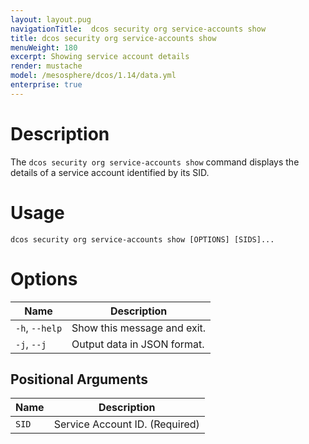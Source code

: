 ```yaml
---
layout: layout.pug
navigationTitle:  dcos security org service-accounts show
title: dcos security org service-accounts show
menuWeight: 180
excerpt: Showing service account details
render: mustache
model: /mesosphere/dcos/1.14/data.yml
enterprise: true
---
```


# Description

The `dcos security org service-accounts show` command displays the details of a service account identified by its SID.

# Usage

```
dcos security org service-accounts show [OPTIONS] [SIDS]...
```

# Options

| Name |  Description |
|---------|-------------|
|  `-h`, `--help` |  Show this message and exit.|
| `-j`, `--j` | Output data in JSON format.|

## Positional Arguments

| Name |  Description |
|---------|-------------|
| `SID` | Service Account ID. (Required)|
